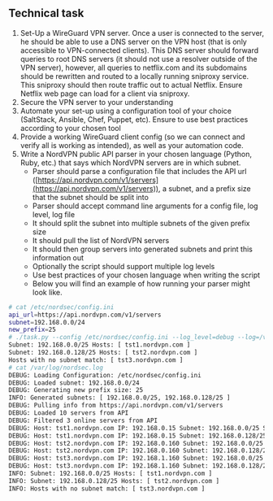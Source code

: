 ## Technical task

1. Set-Up a WireGuard VPN server. Once a user is connected to the server, he should be able to use a DNS server on the VPN host (that is only accessible to VPN-connected clients). This DNS server should forward queries to root DNS servers (it should not use a resolver outside of the VPN server), however, all queries to  netflix.com and its subdomains should be rewritten and routed to a locally running sniproxy service. This sniproxy should then route traffic out to actual Netflix. Ensure Netflix web page can load for a client via sniproxy.
2. Secure the VPN server to your understanding
3. Automate your set-up using a configuration tool of your choice (SaltStack, Ansible, Chef, Puppet, etc). Ensure to use best practices according to your chosen tool
4. Provide a working WireGuard client config (so we can connect and verify all is working as intended), as well as your automation code.
5. Write a NordVPN public API parser in your chosen language (Python, Ruby, etc.) that says which NordVPN servers are in which subnet.
	- Parser should parse a configuration file that includes the API url ([https://api.nordvpn.com/v1/servers](https://api.nordvpn.com/v1/servers)), a subnet, and a prefix size that the subnet should be split into  
	- Parser should accept command line arguments for a config file, log level, log file
	- It should split the subnet into multiple subnets of the given prefix size  
	- It should pull the list of NordVPN servers
	- It should then group servers into generated subnets and print this information out  
	- Optionally the script should support multiple log levels  
	- Use best practices of your chosen language when writing the script
	- Below you will find an example of how running your parser might look like.

```bash
# cat /etc/nordsec/config.ini
api_url=https://api.nordvpn.com/v1/servers
subnet=192.168.0.0/24
new_prefix=25
# ./task.py --config /etc/nordsec/config.ini --log_level=debug --log=/var/log/nordsec.log
Subnet: 192.168.0.0/25 Hosts: [ tst1.nordvpn.com ]
Subnet: 192.168.0.128/25 Hosts: [ tst2.nordvpn.com ]
Hosts with no subnet match: [ tst3.nordvpn.com ]
# cat /var/log/nordsec.log
DEBUG: Loading Configuration: /etc/nordsec/config.ini
DEBUG: Loaded subnet: 192.168.0.0/24
DEBUG: Generating new prefix size: 25
INFO: Generated subnets: [ 192.168.0.0/25, 192.168.0.128/25 ]
DEBUG: Pulling info from https://api.nordvpn.com/v1/servers
DEBUG: Loaded 10 servers from API
DEBUG: Filtered 3 online servers from API
DEBUG: Host: tst1.nordvpn.com IP: 192.168.0.15 Subnet: 192.168.0.0/25 Status: match
DEBUG: Host: tst1.nordvpn.com IP: 192.168.0.15 Subnet: 192.168.0.128/25 Status: miss
DEBUG: Host: tst2.nordvpn.com IP: 192.168.0.160 Subnet: 192.168.0.0/25 Status: miss
DEBUG: Host: tst2.nordvpn.com IP: 192.168.0.160 Subnet: 192.168.0.128/25 Status: match
DEBUG: Host: tst3.nordvpn.com IP: 192.168.1.160 Subnet: 192.168.0.0/25 Status: miss
DEBUG: Host: tst3.nordvpn.com IP: 192.168.1.160 Subnet: 192.168.0.128/25 Status: miss
INFO: Subnet: 192.168.0.0/25 Hosts: [ tst1.nordvpn.com ]
INFO: Subnet: 192.168.0.128/25 Hosts: [ tst2.nordvpn.com ]
INFO: Hosts with no subnet match: [ tst3.nordvpn.com ]
```
